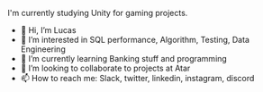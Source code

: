 I'm currently studying Unity for gaming projects.

- 👋 Hi, I’m Lucas
- 👀 I’m interested in SQL performance, Algorithm, Testing, Data Engineering
- 🌱 I’m currently learning Banking stuff and programming
- 💞️ I’m looking to collaborate to projects at Atar
- 📫 How to reach me: Slack, twitter, linkedin, instagram, discord

<!---
lucastonussi/lucastonussi is a ✨ special ✨ repository because its `README.md` (this file) appears on your GitHub profile.
You can click the Preview link to take a look at your changes.
--->
